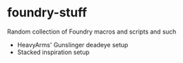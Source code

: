 # foundry-stuff

Random collection of Foundry macros and scripts and such

- HeavyArms' Gunslinger deadeye setup
- Stacked inspiration setup
